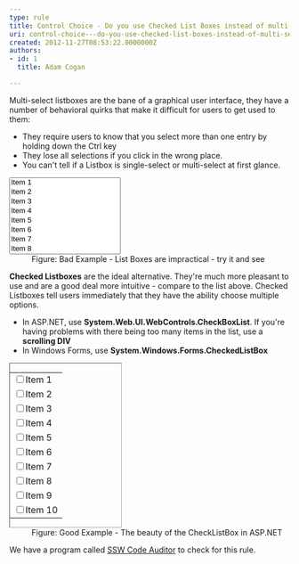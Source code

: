 ```yaml
---
type: rule
title: Control Choice - Do you use Checked List Boxes instead of multi-select List Boxes?
uri: control-choice---do-you-use-checked-list-boxes-instead-of-multi-select-list-boxes
created: 2012-11-27T08:53:22.0000000Z
authors:
- id: 1
  title: Adam Cogan

---
```




<span class='intro'> <div>Multi-select listboxes are the bane of a graphical user interface, they have a number of behavioral quirks that make it difficult for users to get used to them&#58;</div>
<ul><li>They require users to know that you select more than one entry by holding down the Ctrl key</li>
<li>They lose all selections if you click in the wrong place.</li>
<li>You can't tell if a Listbox is single-select or multi-select at first glance.</li></ul>
 </span>

<dl class="badImage"><dt><select size="8" style="width&#58;200px;"> <option>Item 1</option> <option>Item 2</option> <option>Item 3</option> <option>Item 4</option> <option>Item 5</option> <option>Item 6</option> <option>Item 7</option> <option>Item 8</option> <option>Item 9</option> <option>Item 10</option></select> </dt>
<dd>Figure&#58; Bad Example - List Boxes are impractical - try it and see</dd></dl>
<p><strong>Checked Listboxes</strong> are the ideal alternative. They're much more pleasant to use and are a good deal more intuitive - compare to the list above. Checked Listboxes tell users immediately that they have the ability choose multiple options.</p>
<ul><li>In ASP.NET, use <strong>System.Web.UI.WebControls.CheckBoxList</strong>. If you're having problems with there being too many items in the list, use a <strong>scrolling DIV</strong></li>
<li>In Windows Forms, use <strong>System.Windows.Forms.CheckedListBox</strong></li></ul>
<dl class="goodImage"><dt><div style="border-bottom&#58;#aaa 1px inset;border-left&#58;#aaa 1px inset;width&#58;200px;border-top&#58;#aaa 1px inset;border-right&#58;#aaa 1px inset;"><table id="cblList" border="0"><tbody><tr><td><input id="cblList_0" type="checkbox" /><label>Item 1</label></td></tr>
<tr><td><input id="cblList_1" type="checkbox" /><label>Item 2</label></td></tr>
<tr><td><input id="cblList_2" type="checkbox" /><label>Item 3</label></td></tr>
<tr><td><input id="cblList_3" type="checkbox" /><label>Item 4</label></td></tr>
<tr><td><input id="cblList_4" type="checkbox" /><label>Item 5</label></td></tr>
<tr><td><input id="cblList_5" type="checkbox" /><label>Item 6</label></td></tr>
<tr><td><input id="cblList_6" type="checkbox" /><label>Item 7</label></td></tr>
<tr><td><input id="cblList_7" type="checkbox" /><label>Item 8</label></td></tr>
<tr><td><input id="cblList_8" type="checkbox" /><label>Item 9</label></td></tr>
<tr><td><input id="cblList_9" type="checkbox" /><label>Item 10</label></td></tr></tbody></table></div></dt>
<dd>Figure&#58; Good Example - The beauty of the CheckListBox in ASP.NET</dd></dl>
We have a program called <a href="/ssw/CodeAuditor">SSW Code Auditor</a> to check for this rule.


